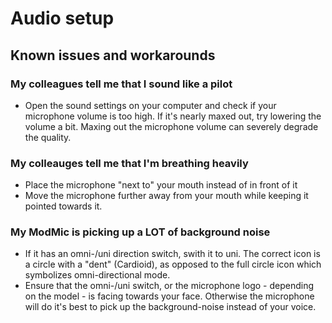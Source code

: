# Audio setup

## Known issues and workarounds

### My colleagues tell me that I sound like a pilot

- Open the sound settings on your computer and check if your microphone volume is too high. If it's nearly maxed out, try lowering the volume a bit. Maxing out the microphone volume can severely degrade the quality.

### My colleauges tell me that I'm breathing heavily

- Place the microphone "next to" your mouth instead of in front of it
- Move the microphone further away from your mouth while keeping it pointed towards it.

### My ModMic is picking up a LOT of background noise

- If it has an omni-/uni direction switch, swith it to uni. The correct icon is a circle with a "dent" (Cardioid), as opposed to the full circle icon which symbolizes omni-directional mode.
- Ensure that the omni-/uni switch, or the microphone logo - depending on the model - is facing towards your face. Otherwise the microphone will do it's best to pick up the background-noise instead of your voice.
